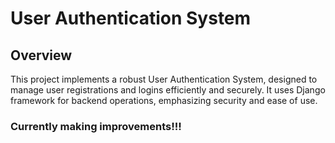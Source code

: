 # User Authentication System

## Overview

This project implements a robust User Authentication System, designed to manage user registrations and logins efficiently and securely. It uses Django framework for backend operations, emphasizing security and ease of use.

### Currently making improvements!!!